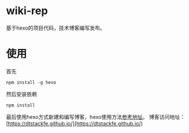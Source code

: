 # wiki-rep
基于hexo的项目代码，技术博客编写发布。

# 使用

首先
```
npm install -g hexo
```

然后安装依赖
```
npm install
```
最后使用hexo方式新建和编写博客，hexo使用方法[参考地址](https://github.com/hexojs/hexo)。
博客访问地址：[https://dtstackfe.github.io/](https://dtstackfe.github.io/)
